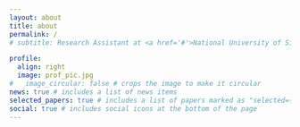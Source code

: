 ```yaml
---
layout: about
title: about
permalink: /
# subtitle: Research Assistant at <a href='#'>National University of Singapore</a>

profile:
  align: right
  image: prof_pic.jpg
#   image_circular: false # crops the image to make it circular
news: true # includes a list of news items
selected_papers: true # includes a list of papers marked as "selected={true}"
social: true # includes social icons at the bottom of the page
---
```


